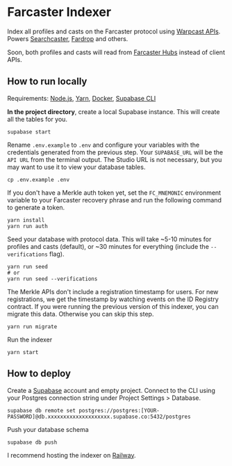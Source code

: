 # Farcaster Indexer

Index all profiles and casts on the Farcaster protocol using [Warpcast APIs](https://api.warpcast.com/docs). Powers [Searchcaster](https://searchcaster.xyz/), [Fardrop](https://fardrop.xyz/) and others.

Soon, both profiles and casts will read from [Farcaster Hubs](https://github.com/farcasterxyz/protocol#4-hubs) instead of client APIs.

## How to run locally

Requirements: [Node.js](https://nodejs.org/en/download/), [Yarn](https://classic.yarnpkg.com/en/docs/install/), [Docker](https://docs.docker.com/get-docker/), [Supabase CLI](https://supabase.com/docs/guides/cli)

**In the project directory**, create a local Supabase instance. This will create all the tables for you.

```
supabase start
```

Rename `.env.example` to `.env` and configure your variables with the credentials generated from the previous step. Your `SUPABASE_URL` will be the `API URL` from the terminal output. The Studio URL is not necessary, but you may want to use it to view your database tables.

```
cp .env.example .env
```

If you don't have a Merkle auth token yet, set the `FC_MNEMONIC` environment variable to your Farcaster recovery phrase and run the following command to generate a token.

```
yarn install
yarn run auth
```

Seed your database with protocol data. This will take ~5-10 minutes for profiles and casts (default), or ~30 minutes for everything (include the `--verifications` flag).

```
yarn run seed
# or
yarn run seed --verifications
```

The Merkle APIs don't include a registration timestamp for users. For new registrations, we get the timestamp by watching events on the ID Registry contract. If you were running the previous version of this indexer, you can migrate this data. Otherwise you can skip this step.

```
yarn run migrate
```

Run the indexer

```
yarn start
```

## How to deploy

Create a [Supabase](https://supabase.com/) account and empty project. Connect to the CLI using your Postgres connection string under Project Settings > Database.

```
supabase db remote set postgres://postgres:[YOUR-PASSWORD]@db.xxxxxxxxxxxxxxxxxxxx.supabase.co:5432/postgres
```

Push your database schema

```
supabase db push
```

I recommend hosting the indexer on [Railway](https://railway.app?referralCode=ONtqGs).
